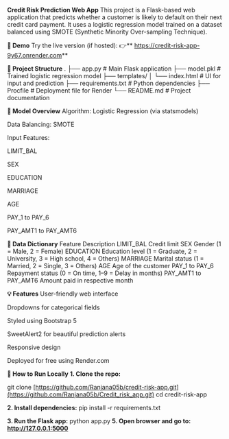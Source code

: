  **Credit Risk Prediction Web App**
This project is a Flask-based web application that predicts whether a customer is likely to default on their next credit card payment. It uses a logistic regression model trained on a dataset balanced using SMOTE (Synthetic Minority Over-sampling Technique).

**🚀 Demo**
Try the live version (if hosted):
👉** https://credit-risk-app-9y67.onrender.com**

**📂 Project Structure**
.
├── app.py                 # Main Flask application
├── model.pkl              # Trained logistic regression model
├── templates/
│   └── index.html         # UI for input and prediction
├── requirements.txt       # Python dependencies
├── Procfile               # Deployment file for Render
└── README.md              # Project documentation

**🧠 Model Overview**
Algorithm: Logistic Regression (via statsmodels)

Data Balancing: SMOTE

Input Features:

LIMIT_BAL

SEX

EDUCATION

MARRIAGE

AGE

PAY_1 to PAY_6

PAY_AMT1 to PAY_AMT6

**📘 Data Dictionary**
Feature	Description
LIMIT_BAL	Credit limit 
SEX	Gender (1 = Male, 2 = Female)
EDUCATION	Education level (1 = Graduate, 2 = University, 3 = High school, 4 = Others)
MARRIAGE	Marital status (1 = Married, 2 = Single, 3 = Others)
AGE	Age of the customer
PAY_1 to PAY_6	Repayment status (0 = On time, 1–9 = Delay in months)
PAY_AMT1 to PAY_AMT6	Amount paid in respective month

**💡 Features**
User-friendly web interface

Dropdowns for categorical fields

Styled using Bootstrap 5

SweetAlert2 for beautiful prediction alerts

Responsive design

Deployed for free using Render.com

**🧪 How to Run Locally**
**1. Clone the repo:**

git clone [https://github.com/Ranjana05b/credit-risk-app.git](https://github.com/Ranjana05b/Credit_risk_app.git)
cd credit-risk-app

**2. Install dependencies:**
pip install -r requirements.txt

**3. Run the Flask app:**
python app.py
**5. Open browser and go to: http://127.0.0.1:5000**
